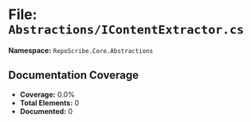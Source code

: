 # File: `Abstractions/IContentExtractor.cs`

**Namespace:** `RepoScribe.Core.Abstractions`

## Documentation Coverage

- **Coverage:** 0.0%
- **Total Elements:** 0
- **Documented:** 0
